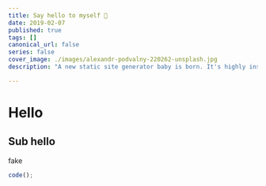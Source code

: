 ```yaml
---
title: Say hello to myself 🎉
date: 2019-02-07
published: true
tags: []
canonical_url: false
series: false
cover_image: ./images/alexandr-podvalny-220262-unsplash.jpg
description: "A new static site generator baby is born. It's highly inspired by Gatsby.js (React based) but built on top of Vue.js. We have been working on it for a year and will have a beta ready soon. You can expect this baby to grow up fast!"

---
```


# Hello

## Sub hello

fake

```js
code();
```